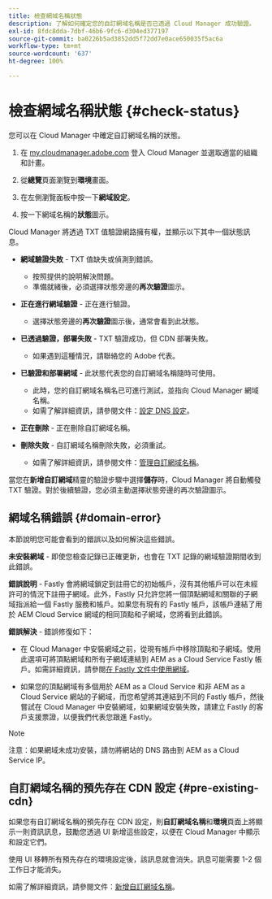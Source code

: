 ```yaml
---
title: 檢查網域名稱狀態
description: 了解如何確定您的自訂網域名稱是否已透過 Cloud Manager 成功驗證。
exl-id: 8fdc8dda-7dbf-46b6-9fc6-d304ed377197
source-git-commit: ba0226b5ad3852dd5f72dd7e0ace650035f5ac6a
workflow-type: tm+mt
source-wordcount: '637'
ht-degree: 100%

---
```



# 檢查網域名稱狀態 {#check-status}

您可以在 Cloud Manager 中確定自訂網域名稱的狀態。

1. 在 [my.cloudmanager.adobe.com](https://my.cloudmanager.adobe.com/) 登入 Cloud Manager 並選取適當的組織和計畫。

1. 從&#x200B;**總覽**&#x200B;頁面瀏覽到&#x200B;**環境**&#x200B;畫面。

1. 在左側瀏覽面板中按一下&#x200B;**網域設定**。

1. 按一下網域名稱的&#x200B;**狀態**&#x200B;圖示。

Cloud Manager 將透過 TXT 值驗證網路擁有權，並顯示以下其中一個狀態訊息。

* **網域驗證失敗** - TXT 值缺失或偵測到錯誤。

   * 按照提供的說明解決問題。
   * 準備就緒後，必須選擇狀態旁邊的&#x200B;**再次驗證**&#x200B;圖示。

* **正在進行網域驗證** - 正在進行驗證。

   * 選擇狀態旁邊的&#x200B;**再次驗證**&#x200B;圖示後，通常會看到此狀態。

* **已透過驗證，部署失敗** - TXT 驗證成功，但 CDN 部署失敗。

   * 如果遇到這種情況，請聯絡您的 Adobe 代表。

* **已驗證和部署網域** - 此狀態代表您的自訂網域名稱隨時可使用。

   * 此時，您的自訂網域名稱名已可進行測試，並指向 Cloud Manager 網域名稱。
   * 如需了解詳細資訊，請參閱文件：[設定 DNS 設定](/help/implementing/cloud-manager/custom-domain-names/configure-dns-settings.md)。

* **正在刪除** - 正在刪除自訂網域名稱。

* **刪除失敗** - 自訂網域名稱刪除失敗，必須重試。

   * 如需了解詳細資訊，請參閱文件：[管理自訂網域名稱](/help/implementing/cloud-manager/custom-domain-names/managing-custom-domain-names.md)。

當您在&#x200B;**新增自訂網域**&#x200B;精靈的驗證步驟中選擇&#x200B;**儲存**&#x200B;時，Cloud Manager 將自動觸發 TXT 驗證。對於後續驗證，您必須主動選擇狀態旁邊的再次驗證圖示。

## 網域名稱錯誤 {#domain-error}

本節說明您可能會看到的錯誤以及如何解決這些錯誤。

**未安裝網域** - 即使您檢查記錄已正確更新，也會在 TXT 記錄的網域驗證期間收到此錯誤。

**錯誤說明** - Fastly 會將網域鎖定到註冊它的初始帳戶，沒有其他帳戶可以在未經許可的情況下註冊子網域。此外，Fastly 只允許您將一個頂點網域和關聯的子網域指派給一個 Fastly 服務和帳戶。如果您有現有的 Fastly 帳戶，該帳戶連結了用於 AEM Cloud Service 網域的相同頂點和子網域，您將看到此錯誤。

**錯誤解決** - 錯誤修復如下：

* 在 Cloud Manager 中安裝網域之前，從現有帳戶中移除頂點和子網域。使用此選項可將頂點網域和所有子網域連結到 AEM as a Cloud Service Fastly 帳戶。如需詳細資訊，請參閱[在 Fastly 文件中使用網域](https://docs.fastly.com/en/guides/working-with-domains)。

* 如果您的頂點網域有多個用於 AEM as a Cloud Service 和非 AEM as a Cloud Service 網站的子網域，而您希望將其連結到不同的 Fastly 帳戶，然後嘗試在 Cloud Manager 中安裝網域，如果網域安裝失敗，請建立 Fastly 的客戶支援票證，以便我們代表您跟進 Fastly。

>[!NOTE]
>
>注意：如果網域未成功安裝，請勿將網站的 DNS 路由到 AEM as a Cloud Service IP。

## 自訂網域名稱的預先存在 CDN 設定 {#pre-existing-cdn}

如果您有自訂網域名稱的預先存在 CDN 設定，則&#x200B;**自訂網域名稱**&#x200B;和&#x200B;**環境**&#x200B;頁面上將顯示一則資訊訊息，鼓勵您透過 UI 新增這些設定，以便在 Cloud Manager 中顯示和設定它們。

使用 UI 移轉所有預先存在的環境設定後，該訊息就會消失。訊息可能需要 1-2 個工作日才能消失。

如需了解詳細資訊，請參閱文件：[新增自訂網域名稱](/help/implementing/cloud-manager/custom-domain-names/add-custom-domain-name.md)。
